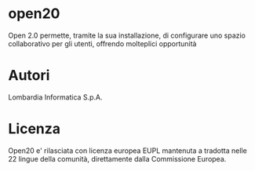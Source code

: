 # open20
Open 2.0 permette, tramite la sua installazione, di configurare uno spazio collaborativo per gli utenti, offrendo molteplici opportunità 
# Autori
Lombardia Informatica S.p.A.
# Licenza
Open20 e' rilasciata con licenza europea EUPL mantenuta a tradotta nelle 22 lingue della comunità, direttamente dalla Commissione Europea.
